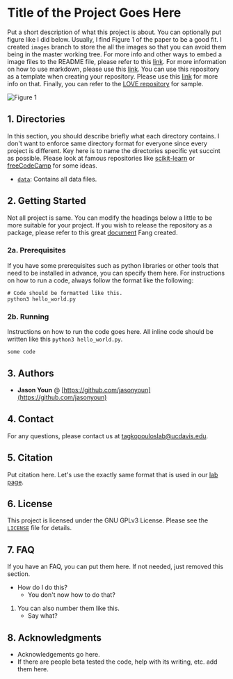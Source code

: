 # Title of the Project Goes Here

Put a short description of what this project is about. You can optionally put figure like I did below. Usually, I find Figure 1 of the paper to be a good fit. I created ```images``` branch to store the all the images so that you can avoid them being in the master working tree. For more info and other ways to embed a image files to the README file, please refer to this [link](https://stackoverflow.com/questions/10189356/how-to-add-screenshot-to-readmes-in-github-repository). For more information on how to use markdown, please use this [link](https://guides.github.com/features/mastering-markdown/). You can use this repository as a template when creating your repository. Please use this [link](https://docs.github.com/en/github/creating-cloning-and-archiving-repositories/creating-a-repository-from-a-template) for more info on that. Finally, you can refer to the [LOVE repository](https://github.com/IBPA/LOVE) for sample.

![Figure 1](/../images/Figure1.jpg?raw=true)

## 1. Directories

In this section, you should describe briefly what each directory contains. I don't want to enforce same directory format for everyone since every project is different. Key here is to name the directories specific yet succint as possible. Please look at famous repositories like [scikit-learn](https://github.com/scikit-learn/scikit-learn) or [freeCodeCamp](https://github.com/freeCodeCamp/freeCodeCamp) for some ideas.

* <code>[data](./data)</code>: Contains all data files.

## 2. Getting Started

Not all project is same. You can modify the headings below a little to be more suitable for your project. If you wish to release the repository as a package, please refer to this great [document](https://docs.google.com/document/d/1NZSE_JKInoYgkV7KUI4T5yO8QmFycwStMW_9PrR-IEE/edit) Fang created.

### 2a. Prerequisites

If you have some prerequisites such as python libraries or other tools that need to be installed in advance, you can specify them here. For instructions on how to run a code, always follow the format like the following:

```
# Code should be formatted like this.
python3 hello_world.py
```

### 2b. Running

Instructions on how to run the code goes here. All inline code should be written like this `python3 hello_world.py`.

```
some code
```

## 3. Authors

* **Jason Youn** @ [https://github.com/jasonyoun](https://github.com/jasonyoun)

## 4. Contact

For any questions, please contact us at tagkopouloslab@ucdavis.edu.

## 5. Citation

Put citation here. Let's use the exactly same format that is used in our [lab page](http://tagkopouloslab.ucdavis.edu/?page_id=648).

## 6. License

This project is licensed under the GNU GPLv3 License. Please see the <code>[LICENSE](./LICENSE)</code> file for details.

## 7. FAQ

If you have an FAQ, you can put them here. If not needed, just removed this section.

* How do I do this?
	* You don't now how to do that?

1. You can also number them like this.
	* Say what?

## 8. Acknowledgments

* Acknowledgements go here.
* If there are people beta tested the code, help with its writing, etc. add them here.
